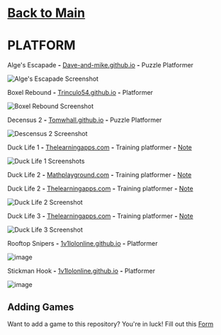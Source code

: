 # [Back to Main](/../main/README.md)

# PLATFORM

Alge's Escapade **-** <a href="https://dave-and-mike.github.io/game-off-2012/">Dave-and-mike.github.io</a> **-** Puzzle Platformer 

![Alge's Escapade Screenshot](https://github.com/Zryak/Open-Games/assets/152645699/e0dabc08-9dd0-41ae-83b1-a10ae1793027)

Boxel Rebound **-** <a href="https://trinculo54.github.io/Boxel-rebound-hope/Older/">Trinculo54.github.io</a> **-** Platformer 

![Boxel Rebound Screenshot](https://github.com/Zryak/Open-Games/assets/152645699/49c4b7ce-eab7-46dd-9586-f7f106787ec8)

Decensus 2 **-** <a href="https://tomwhall.github.io/descensus2/">Tomwhall.github.io</a> **-** Puzzle Platformer 

![Descensus 2 Screenshot](https://github.com/Zryak/Open-Games/assets/152645699/ccac49f8-f467-4a92-8504-54b983af33dc)

Duck Life 1 **-** <a href="https://www.thelearningapps.com/duck-life-1/#google_vignette">Thelearningapps.com</a> **-** Training platformer **-** [Note](/../main/Notes/Note-For-All-Learning-App-Games.md)

![Duck Life 1 Screenshots](https://github.com/Zryak/Open-Games/assets/152645699/e95a8f1b-fc01-490f-95b4-6d78238fe0f1)

Duck Life 2 **-** <a href="https://www.mathplayground.com/duck2/index.html">Mathplayground.com</a> **-** Training platformer **-** [Note](/../main/Notes/Note-For-All-Mathplayground-HTML-Games.md)

Duck Life 2 **-** <a href="https://www.thelearningapps.com/duck-life-2/">Thelearningapps.com</a> **-** Training platformer **-** [Note](/../main/Notes/Note-For-All-Learning-App-Games.md)

![Duck Life 2 Screenshot](https://github.com/Zryak/Open-Games/assets/152645699/7a48f0f8-5468-44f7-b162-05a35c243016)

Duck Life 3 **-** <a href="https://www.thelearningapps.com/duck-life-3-evolution/">Thelearningapps.com</a> **-** Training platformer **-** [Note](/../main/Notes/Note-For-All-Learning-App-Games.md)

![Duck Life 3 Screenshot](https://github.com/Zryak/Open-Games/assets/152645699/126cdc30-cedc-471d-9ce0-6877756d6d19)

Rooftop Snipers **-** <a href="https://1v1lolonline.github.io/go/rooftop-snipers-2.html#/">1v1lolonline.github.io</a> **-** Platformer

![image](https://github.com/Zryak/Open-Games/assets/152645699/a5b6ee05-1e52-46a9-910a-3f68b15661c3)

Stickman Hook **-** <a href="https://1v1lolonline.github.io/go/rooftop-snipers-2.html#/">1v1lolonline.github.io</a> **-** Platformer

![image](https://github.com/Zryak/Open-Games/assets/152645699/18bb552e-fe49-4173-a145-27d8cd807a16)

## Adding Games
Want to add a game to this repository? You're in luck! Fill out this [Form](https://github.com/Zryak/Open-Games/issues/new?assignees=zryak&labels=game%2Cwebsite%2Cadd+game&projects=&template=WebsiteRequest.yml&title=%5BGame%5D%3A+I+want+)
